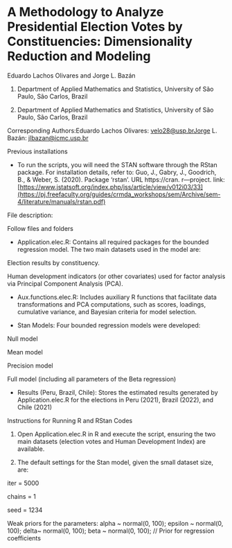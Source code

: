 # A Methodology to Analyze Presidential Election Votes by Constituencies: Dimensionality Reduction and Modeling

Eduardo Lachos Olivares and Jorge L. Bazán

1. Department of Applied Mathematics and Statistics, University of São Paulo, São Carlos, Brazil

2. Department of Applied Mathematics and Statistics, University of São Paulo, São Carlos, Brazil

Corresponding Authors:Eduardo Lachos Olivares: velo28@usp.brJorge L. Bazán: jlbazan@icmc.usp.br

Previous installations

- To run the scripts, you will need the STAN software through the RStan package. For installation details, refer to:
Guo, J., Gabry, J., Goodrich, B., & Weber, S. (2020). Package ‘rstan’. URL https://cran. r―project.
link: [https://www.jstatsoft.org/index.php/jss/article/view/v012i03/33](https://pj.freefaculty.org/guides/crmda_workshops/sem/Archive/sem-4/literature/manuals/rstan.pdf)

File description:

Follow files and folders
- Application.elec.R: Contains all required packages for the bounded regression model. The two main datasets used in the model are:

Election results by constituency.

Human development indicators (or other covariates) used for factor analysis via Principal Component Analysis (PCA).

- Aux.functions.elec.R: Includes auxiliary R functions that facilitate data transformations and PCA computations, such as scores, loadings, cumulative variance, and Bayesian criteria for model selection. 

- Stan Models: Four bounded regression models were developed:

Null model

Mean model

Precision model

Full model (including all parameters of the Beta regression)

- Results (Peru, Brazil, Chile): Stores the estimated results generated by Application.elec.R for the elections in Peru (2021), Brazil (2022), and Chile (2021)

Instructions for Running R and RStan Codes
1. Open Application.elec.R in R and execute the script, ensuring the two main datasets (election votes and Human Development Index) are available.
   
2. The default settings for the Stan model, given the small dataset size, are:

iter = 5000

chains = 1

seed = 1234

Weak priors for the parameters:
  alpha ~ normal(0, 100); 
  epsilon ~ normal(0, 100);
  delta~ normal(0, 100);
  beta ~ normal(0, 100);  // Prior for regression coefficients



